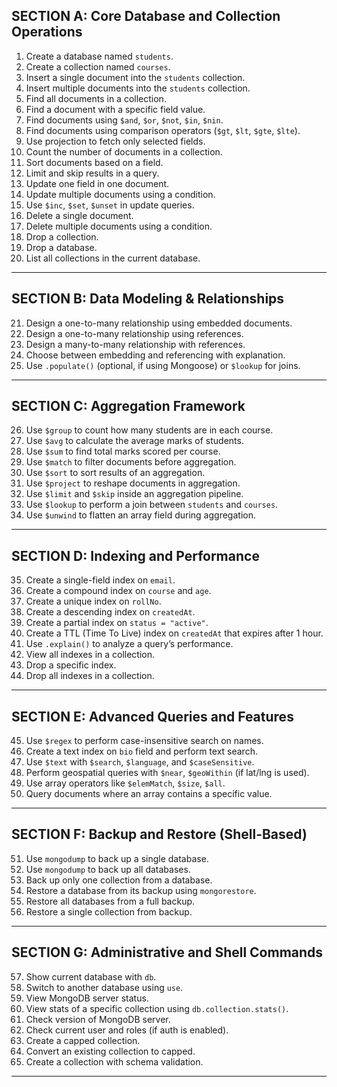 ## **SECTION A: Core Database and Collection Operations**

1. Create a database named `students`.
2. Create a collection named `courses`.
3. Insert a single document into the `students` collection.
4. Insert multiple documents into the `students` collection.
5. Find all documents in a collection.
6. Find a document with a specific field value.
7. Find documents using `$and`, `$or`, `$not`, `$in`, `$nin`.
8. Find documents using comparison operators (`$gt`, `$lt`, `$gte`, `$lte`).
9. Use projection to fetch only selected fields.
10. Count the number of documents in a collection.
11. Sort documents based on a field.
12. Limit and skip results in a query.
13. Update one field in one document.
14. Update multiple documents using a condition.
15. Use `$inc`, `$set`, `$unset` in update queries.
16. Delete a single document.
17. Delete multiple documents using a condition.
18. Drop a collection.
19. Drop a database.
20. List all collections in the current database.

---

## **SECTION B: Data Modeling & Relationships**

21. Design a one-to-many relationship using embedded documents.
22. Design a one-to-many relationship using references.
23. Design a many-to-many relationship with references.
24. Choose between embedding and referencing with explanation.
25. Use `.populate()` (optional, if using Mongoose) or `$lookup` for joins.

---

## **SECTION C: Aggregation Framework**

26. Use `$group` to count how many students are in each course.
27. Use `$avg` to calculate the average marks of students.
28. Use `$sum` to find total marks scored per course.
29. Use `$match` to filter documents before aggregation.
30. Use `$sort` to sort results of an aggregation.
31. Use `$project` to reshape documents in aggregation.
32. Use `$limit` and `$skip` inside an aggregation pipeline.
33. Use `$lookup` to perform a join between `students` and `courses`.
34. Use `$unwind` to flatten an array field during aggregation.

---

## **SECTION D: Indexing and Performance**

35. Create a single-field index on `email`.
36. Create a compound index on `course` and `age`.
37. Create a unique index on `rollNo`.
38. Create a descending index on `createdAt`.
39. Create a partial index on `status = "active"`.
40. Create a TTL (Time To Live) index on `createdAt` that expires after 1 hour.
41. Use `.explain()` to analyze a query’s performance.
42. View all indexes in a collection.
43. Drop a specific index.
44. Drop all indexes in a collection.

---

## **SECTION E: Advanced Queries and Features**

45. Use `$regex` to perform case-insensitive search on names.
46. Create a text index on `bio` field and perform text search.
47. Use `$text` with `$search`, `$language`, and `$caseSensitive`.
48. Perform geospatial queries with `$near`, `$geoWithin` (if lat/lng is used).
49. Use array operators like `$elemMatch`, `$size`, `$all`.
50. Query documents where an array contains a specific value.

---

## **SECTION F: Backup and Restore (Shell-Based)**

51. Use `mongodump` to back up a single database.
52. Use `mongodump` to back up all databases.
53. Back up only one collection from a database.
54. Restore a database from its backup using `mongorestore`.
55. Restore all databases from a full backup.
56. Restore a single collection from backup.

---

## **SECTION G: Administrative and Shell Commands**

57. Show current database with `db`.
58. Switch to another database using `use`.
59. View MongoDB server status.
60. View stats of a specific collection using `db.collection.stats()`.
61. Check version of MongoDB server.
62. Check current user and roles (if auth is enabled).
63. Create a capped collection.
64. Convert an existing collection to capped.
65. Create a collection with schema validation.

---